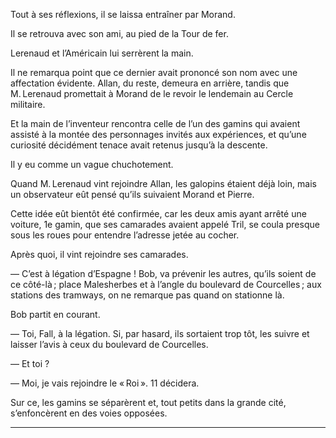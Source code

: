 Tout à ses réflexions, il se laissa entraîner par Morand.

Il se retrouva avec son ami, au pied de la Tour de fer.

Lerenaud et l’Américain lui serrèrent la main.

Il ne remarqua point que ce dernier avait prononcé son nom avec une
affectation évidente. Allan, du reste, demeura en arrière, tandis que 
M. Lerenaud promettait à Morand de le revoir le lendemain au Cercle militaire.

Et la main de l’inventeur rencontra celle de l’un des gamins qui avaient
assisté à la montée des personnages invités aux expériences, et qu’une
curiosité décidément tenace avait retenus jusqu’à la descente.

Il y eu comme un vague chuchotement.

Quand M. Lerenaud vint rejoindre Allan, les galopins étaient déjà loin,
mais un observateur eût pensé qu’ils suivaient Morand et Pierre.

Cette idée eût bientôt été confirmée, car les deux amis ayant arrêté
une voiture, 1e gamin, que ses camarades avaient appelé Tril, se coula
presque sous les roues pour entendre l’adresse jetée au cocher.

Après quoi, il vint rejoindre ses camarades.

— C’est à légation d’Espagne ! Bob, va prévenir les autres, qu’ils soient
de ce côté-là ; place Malesherbes et à l’angle du boulevard de Courcelles ;
aux stations des tramways, on ne remarque pas quand on stationne là.

Bob partit en courant.

— Toi, Fall, à la légation. Si, par hasard, ils sortaient trop tôt, les
suivre et laisser l’avis à ceux du boulevard de Courcelles.

— Et toi ?

— Moi, je vais rejoindre le « Roi ». 11 décidera.

Sur ce, les gamins se séparèrent et, tout petits dans la grande cité,
s’enfoncèrent en des voies opposées.

------
